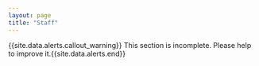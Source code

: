 ```yaml
---
layout: page
title: "Staff"
---
```


{{site.data.alerts.callout_warning}} This section is incomplete. Please help to improve it.{{site.data.alerts.end}} 